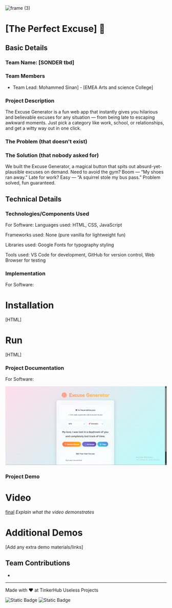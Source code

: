 <img width="3188" height="1202" alt="frame (3)" src="https://github.com/user-attachments/assets/517ad8e9-ad22-457d-9538-a9e62d137cd7" />


# [The Perfect Excuse] 🎯


## Basic Details
### Team Name: [SONDER tbd]


### Team Members
- Team Lead: Mohammed Sinan] - [EMEA Arts and science College]


### Project Description

The Excuse Generator is a fun web app that instantly gives you hilarious and believable excuses for any situation — from being late to escaping awkward moments. Just pick a category like work, school, or relationships, and get a witty way out in one click.
### The Problem (that doesn't exist)

### The Solution (that nobody asked for)
We built the Excuse Generator, a magical button that spits out absurd-yet-plausible excuses on demand. Need to avoid the gym? Boom — “My shoes ran away.” Late for work? Easy — “A squirrel stole my bus pass.” Problem solved, fun guaranteed.
## Technical Details
### Technologies/Components Used
For Software:
Languages used: HTML, CSS, JavaScript

Frameworks used: None (pure vanilla for lightweight fun)

Libraries used: Google Fonts for typography styling

Tools used: VS Code for development, GitHub for version control, Web Browser for testing



### Implementation
For Software:
# Installation
[HTML]

# Run
[HTML]

### Project Documentation
For Software:

![Final](excuse.png)


### Project Demo
# Video
[final](Generator.mp4)
*Explain what the video demonstrates*

# Additional Demos
[Add any extra demo materials/links]

## Team Contributions
- [Mohammed sinan]: [Full]


---
Made with ❤️ at TinkerHub Useless Projects 

![Static Badge](https://img.shields.io/badge/TinkerHub-24?color=%23000000&link=https%3A%2F%2Fwww.tinkerhub.org%2F)
![Static Badge](https://img.shields.io/badge/UselessProjects--25-25?link=https%3A%2F%2Fwww.tinkerhub.org%2Fevents%2FQ2Q1TQKX6Q%2FUseless%2520Projects)



#
